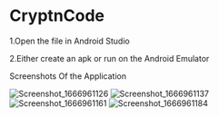 # CryptnCode
1.Open the file in Android Studio

2.Either create an apk or run on the Android Emulator

Screenshots Of the Application

![Screenshot_1666961126](https://user-images.githubusercontent.com/64909391/198591453-7a2990a9-8cd3-4ec6-a69a-6b7f1f154111.png)
![Screenshot_1666961137](https://user-images.githubusercontent.com/64909391/198591593-2093282f-c7ec-4e38-b753-b02ef0441d81.png)
![Screenshot_1666961161](https://user-images.githubusercontent.com/64909391/198591682-73cc4c10-87f7-4f42-9ef8-f1ee9dd26382.png)
![Screenshot_1666961184](https://user-images.githubusercontent.com/64909391/198591731-851e5a31-5862-4a8c-bcd0-45babb3f4b6a.png)
